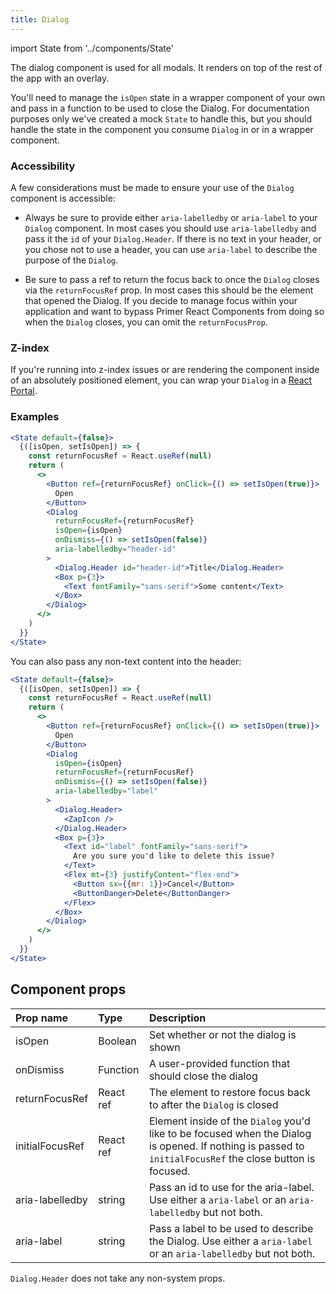```yaml
---
title: Dialog
---
```


import State from '../components/State'

The dialog component is used for all modals. It renders on top of the rest of the app with an overlay.

You'll need to manage the `isOpen` state in a wrapper component of your own and pass in a function to be used to close the Dialog. For documentation purposes only we've created a mock `State` to handle this, but you should handle the state in the component you consume `Dialog` in or in a wrapper component.

### Accessibility

A few considerations must be made to ensure your use of the `Dialog` component is accessible:

- Always be sure to provide either `aria-labelledby` or `aria-label` to your `Dialog` component. In most cases you should use `aria-labelledby` and pass it the `id` of your `Dialog.Header`. If there is no text in your header, or you chose not to use a header, you can use `aria-label` to describe the purpose of the `Dialog`.

- Be sure to pass a ref to return the focus back to once the `Dialog` closes via the `returnFocusRef` prop. In most cases this should be the element that opened the Dialog. If you decide to manage focus within your application and want to bypass Primer React Components from doing so when the `Dialog` closes, you can omit the `returnFocusProp`.

### Z-index

If you're running into z-index issues or are rendering the component inside of an absolutely positioned element, you can wrap your `Dialog` in a [React Portal](https://reactjs.org/docs/portals.html).

### Examples

```jsx live
<State default={false}>
  {([isOpen, setIsOpen]) => {
    const returnFocusRef = React.useRef(null)
    return (
      <>
        <Button ref={returnFocusRef} onClick={() => setIsOpen(true)}>
          Open
        </Button>
        <Dialog
          returnFocusRef={returnFocusRef}
          isOpen={isOpen}
          onDismiss={() => setIsOpen(false)}
          aria-labelledby="header-id"
        >
          <Dialog.Header id="header-id">Title</Dialog.Header>
          <Box p={3}>
            <Text fontFamily="sans-serif">Some content</Text>
          </Box>
        </Dialog>
      </>
    )
  }}
</State>
```

You can also pass any non-text content into the header:

```jsx live
<State default={false}>
  {([isOpen, setIsOpen]) => {
    const returnFocusRef = React.useRef(null)
    return (
      <>
        <Button ref={returnFocusRef} onClick={() => setIsOpen(true)}>
          Open
        </Button>
        <Dialog
          isOpen={isOpen}
          returnFocusRef={returnFocusRef}
          onDismiss={() => setIsOpen(false)}
          aria-labelledby="label"
        >
          <Dialog.Header>
            <ZapIcon />
          </Dialog.Header>
          <Box p={3}>
            <Text id="label" fontFamily="sans-serif">
              Are you sure you'd like to delete this issue?
            </Text>
            <Flex mt={3} justifyContent="flex-end">
              <Button sx={{mr: 1}}>Cancel</Button>
              <ButtonDanger>Delete</ButtonDanger>
            </Flex>
          </Box>
        </Dialog>
      </>
    )
  }}
</State>
```

## Component props

| Prop name       | Type      | Description                                                                                                                                               |
| :-------------- | :-------- | :-------------------------------------------------------------------------------------------------------------------------------------------------------- |
| isOpen          | Boolean   | Set whether or not the dialog is shown                                                                                                                    |
| onDismiss       | Function  | A user-provided function that should close the dialog                                                                                                     |
| returnFocusRef  | React ref | The element to restore focus back to after the `Dialog` is closed                                                                                         |
| initialFocusRef | React ref | Element inside of the `Dialog` you'd like to be focused when the Dialog is opened. If nothing is passed to `initialFocusRef` the close button is focused. |
| aria-labelledby | string    | Pass an id to use for the aria-label. Use either a `aria-label` or an `aria-labelledby` but not both.                                                     |
| aria-label      | string    | Pass a label to be used to describe the Dialog. Use either a `aria-label` or an `aria-labelledby` but not both.                                           |

`Dialog.Header` does not take any non-system props.
